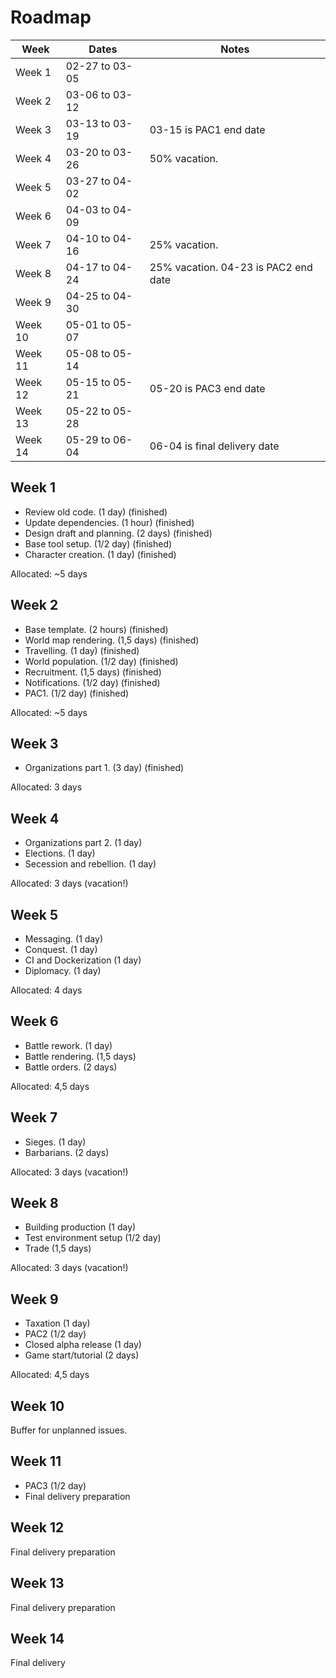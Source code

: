 # Roadmap

Week    | Dates          |  Notes
------- | -------------- | -----
Week 1  | 02-27 to 03-05 |
Week 2  | 03-06 to 03-12 |
Week 3  | 03-13 to 03-19 | 03-15 is PAC1 end date
Week 4  | 03-20 to 03-26 | 50% vacation.
Week 5  | 03-27 to 04-02 |
Week 6  | 04-03 to 04-09 |
Week 7  | 04-10 to 04-16 | 25% vacation.
Week 8  | 04-17 to 04-24 | 25% vacation. 04-23 is PAC2 end date
Week 9  | 04-25 to 04-30 |
Week 10 | 05-01 to 05-07 |
Week 11 | 05-08 to 05-14 |
Week 12 | 05-15 to 05-21 | 05-20 is PAC3 end date
Week 13 | 05-22 to 05-28 | 
Week 14 | 05-29 to 06-04 | 06-04 is final delivery date

## Week 1

 - Review old code. (1 day) (finished)
 - Update dependencies. (1 hour) (finished)
 - Design draft and planning. (2 days) (finished)
 - Base tool setup. (1/2 day) (finished)
 - Character creation. (1 day) (finished)

Allocated: ~5 days

## Week 2

 - Base template. (2 hours) (finished)
 - World map rendering. (1,5 days) (finished)
 - Travelling. (1 day) (finished)
 - World population. (1/2 day) (finished)
 - Recruitment. (1,5 days) (finished)
 - Notifications. (1/2 day) (finished)
 - PAC1. (1/2 day) (finished)

Allocated: ~5 days

## Week 3

 - Organizations part 1. (3 day) (finished)

Allocated: 3 days

## Week 4

 - Organizations part 2. (1 day)
 - Elections. (1 day)
 - Secession and rebellion. (1 day)

Allocated: 3 days (vacation!)

## Week 5

 - Messaging. (1 day)
 - Conquest. (1 day)
 - CI and Dockerization (1 day)
 - Diplomacy. (1 day)

Allocated: 4 days
 
## Week 6

 - Battle rework. (1 day)
 - Battle rendering. (1,5 days)
 - Battle orders. (2 days)

Allocated: 4,5 days

## Week 7 

 - Sieges. (1 day)
 - Barbarians. (2 days)
 
Allocated: 3 days (vacation!)
 
## Week 8 
 
 - Building production (1 day)
 - Test environment setup (1/2 day)
 - Trade (1,5 days)

Allocated: 3 days (vacation!)

## Week 9

 - Taxation (1 day)
 - PAC2 (1/2 day)
 - Closed alpha release (1 day)
 - Game start/tutorial (2 days)

Allocated: 4,5 days

## Week 10

Buffer for unplanned issues.

## Week 11
 
 - PAC3 (1/2 day)
 - Final delivery preparation
 
## Week 12

Final delivery preparation
 
## Week 13
 
Final delivery preparation
 
## Week 14

Final delivery

